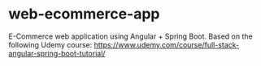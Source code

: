 # web-ecommerce-app
E-Commerce web application using Angular + Spring Boot. Based on the following Udemy course: https://www.udemy.com/course/full-stack-angular-spring-boot-tutorial/
